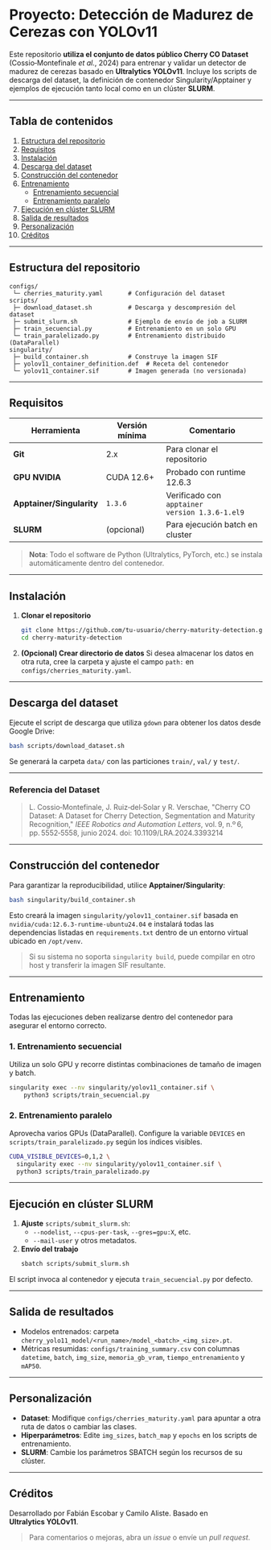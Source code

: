 # Proyecto: Detección de Madurez de Cerezas con **YOLOv11**

Este repositorio **utiliza el conjunto de datos público Cherry CO Dataset** (Cossio‑Montefinale *et al.*, 2024) para entrenar y validar un detector de madurez de cerezas basado en **Ultralytics YOLOv11**. Incluye los scripts de descarga del dataset, la definición de contenedor Singularity/Apptainer y ejemplos de ejecución tanto local como en un clúster **SLURM**.

---

## Tabla de contenidos

1. [Estructura del repositorio](#estructura-del-repositorio)
2. [Requisitos](#requisitos)
3. [Instalación](#instalación)
4. [Descarga del dataset](#descarga-del-dataset)
5. [Construcción del contenedor](#construcción-del-contenedor)
6. [Entrenamiento](#entrenamiento)
   - [Entrenamiento secuencial](#entrenamiento-secuencial)
   - [Entrenamiento paralelo](#entrenamiento-paralelo)
7. [Ejecución en clúster SLURM](#ejecución-en-clúster-slurm)
8. [Salida de resultados](#salida-de-resultados)
9. [Personalización](#personalización)
10. [Créditos](#créditos)

---

## Estructura del repositorio

```
configs/
 └─ cherries_maturity.yaml       # Configuración del dataset
scripts/
 ├─ download_dataset.sh          # Descarga y descompresión del dataset
 ├─ submit_slurm.sh              # Ejemplo de envío de job a SLURM
 ├─ train_secuencial.py          # Entrenamiento en un solo GPU
 └─ train_paralelizado.py        # Entrenamiento distribuido (DataParallel)
singularity/
 ├─ build_container.sh           # Construye la imagen SIF
 ├─ yolov11_container_definition.def  # Receta del contenedor
 └─ yolov11_container.sif        # Imagen generada (no versionada)
```

---

## Requisitos

| Herramienta               | Versión mínima | Comentario                                     |
| ------------------------- | -------------- | ---------------------------------------------- |
| **Git**                   | 2.x            | Para clonar el repositorio                     |
| **GPU NVIDIA**            | CUDA 12.6+     | Probado con runtime 12.6.3                     |
| **Apptainer/Singularity** | `1.3.6`        | Verificado con `apptainer version 1.3.6-1.el9` |
| **SLURM**                 | (opcional)     | Para ejecución batch en cluster                |

> **Nota**: Todo el software de Python (Ultralytics, PyTorch, etc.) se instala automáticamente dentro del contenedor.

---

## Instalación

1. **Clonar el repositorio**
   ```bash
   git clone https://github.com/tu‑usuario/cherry-maturity-detection.git
   cd cherry-maturity-detection
   ```
2. **(Opcional) Crear directorio de datos** Si desea almacenar los datos en otra ruta, cree la carpeta y ajuste el campo `path:` en `configs/cherries_maturity.yaml`.

---

## Descarga del dataset

Ejecute el script de descarga que utiliza `gdown` para obtener los datos desde Google Drive:

```bash
bash scripts/download_dataset.sh
```

Se generará la carpeta `data/` con las particiones `train/`, `val/` y `test/`.

---

### Referencia del Dataset

> L. Cossio‑Montefinale, J. Ruiz‑del‑Solar y R. Verschae, "Cherry CO Dataset: A Dataset for Cherry Detection, Segmentation and Maturity Recognition," *IEEE Robotics and Automation Letters*, vol. 9, n.º 6, pp. 5552‑5558, junio 2024. doi: 10.1109/LRA.2024.3393214

---

## Construcción del contenedor

Para garantizar la reproducibilidad, utilice **Apptainer/Singularity**:

```bash
bash singularity/build_container.sh
```

Esto creará la imagen `singularity/yolov11_container.sif` basada en `nvidia/cuda:12.6.3-runtime-ubuntu24.04` e instalará todas las dependencias listadas en `requirements.txt` dentro de un entorno virtual ubicado en `/opt/venv`.

> Si su sistema no soporta `singularity build`, puede compilar en otro host y transferir la imagen SIF resultante.

---

## Entrenamiento

Todas las ejecuciones deben realizarse dentro del contenedor para asegurar el entorno correcto.

### 1. Entrenamiento secuencial

Utiliza un solo GPU y recorre distintas combinaciones de tamaño de imagen y batch.

```bash
singularity exec --nv singularity/yolov11_container.sif \
    python3 scripts/train_secuencial.py
```

### 2. Entrenamiento paralelo

Aprovecha varios GPUs (DataParallel). Configure la variable `DEVICES` en `scripts/train_paralelizado.py` según los índices visibles.

```bash
CUDA_VISIBLE_DEVICES=0,1,2 \
  singularity exec --nv singularity/yolov11_container.sif \
  python3 scripts/train_paralelizado.py
```

---

## Ejecución en clúster SLURM

1. **Ajuste** `scripts/submit_slurm.sh`:
   - `--nodelist`, `--cpus-per-task`, `--gres=gpu:X`, etc.
   - `--mail-user` y otros metadatos.
2. **Envío del trabajo**
   ```bash
   sbatch scripts/submit_slurm.sh
   ```

El script invoca al contenedor y ejecuta `train_secuencial.py` por defecto.

---

## Salida de resultados

- Modelos entrenados: carpeta `cherry_yolo11_model/<run_name>/model_<batch>_<img_size>.pt`.
- Métricas resumidas: `configs/training_summary.csv` con columnas `datetime`, `batch`, `img_size`, `memoria_gb_vram`, `tiempo_entrenamiento` y `mAP50`.

---

## Personalización

- **Dataset**: Modifique `configs/cherries_maturity.yaml` para apuntar a otra ruta de datos o cambiar las clases.
- **Hiperparámetros**: Edite `img_sizes`, `batch_map` y `epochs` en los scripts de entrenamiento.
- **SLURM**: Cambie los parámetros SBATCH según los recursos de su clúster.

---

## Créditos

Desarrollado por Fabián Escobar y Camilo Aliste. Basado en **Ultralytics YOLOv11**.

> Para comentarios o mejoras, abra un *issue* o envíe un *pull request*.

